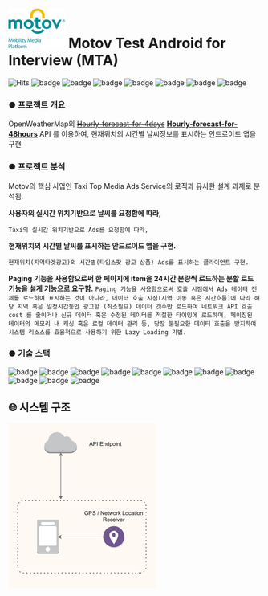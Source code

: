 # ![MotovLogo](images/motov-ci-small.png) Motov Test Android for Interview (MTA)



![Hits](https://hits.seeyoufarm.com/api/count/incr/badge.svg?url=https%3A%2F%2Fgithub.com%2Fababqq%2Fmotov-test-android&count_bg=%2379C83D&title_bg=%23555555&icon=&icon_color=%23E7E7E7&title=hits&edge_flat=false) ![badge](https://img.shields.io/github/languages/count/ababqq/motov-test-android) ![badge](https://img.shields.io/github/languages/top/ababqq/motov-test-android) ![badge](https://img.shields.io/github/languages/code-size/ababqq/motov-test-android) ![badge](https://img.shields.io/github/repo-size/ababqq/motov-test-android) ![badge](https://img.shields.io/github/issues/ababqq/motov-test-android) ![badge](https://img.shields.io/github/issues-closed/ababqq/motov-test-android) ![badge](https://img.shields.io/github/last-commit/ababqq/motov-test-android)


### ● 프로젝트 개요
OpenWeatherMap의 ~~[Hourly-forecast-for-4days](https://openweathermap.org/api/hourlyVO-forecast)~~ **[Hourly-forecast-for-48hours](https://openweathermap.org/api/one-call-api)** API 를 이용하여, 현재위치의 시간별 날씨정보를 표시하는 안드로이드 앱을 구현


### ● 프로젝트 분석
Motov의 핵심 사업인 Taxi Top Media Ads Service의 로직과 유사한 설계 과제로 분석됨.

**사용자의 실시간 위치기반으로 날씨를 요청함에 따라,**

`Taxi의 실시간 위치기반으로 Ads를 요청함에 따라,`

**현재위치의 시간별 날씨를 표시하는 안드로이드 앱을 구현.**

`현재위치(지역타겟광고)의 시간별(타임스팟 광고 상품) Ads를 표시하는 클라이언트 구현.`

**Paging 기능을 사용함으로써 한 페이지에 item을 24시간 분량씩 로드하는 분할 로드 기능을 설계 기능으로 요구함.**
`Paging 기능을 사용함으로써 호출 시점에서 Ads 데이터 전체를 로드하여 표시하는 것이 아니라, 데이터 호출 시점(지역 이동 혹은 시간흐름)에 따라 해당 지역 혹은 일정시간동안 광고할 (최소필요) 데이터 갯수만 로드하여 네트워크 API 호출 cost 를 줄이거나 신규 데이터 혹은 수정된 데이터를 적절한 타이밍에 로드하며, 페이징된 데이터의 메모리 내 캐싱 혹은 로컬 데이터 관리 등, 당장 불필요한 데이터 호출을 방지하여 시스템 리소스를 효율적으로 사용하기 위한 Lazy Loading 기법.`

### ● 기술 스택
![badge](https://img.shields.io/badge/SCM-Github-181717?logo=Github) ![badge](https://img.shields.io/badge/SCM-Git-F05032?logo=Git) ![badge](https://img.shields.io/badge/Package-Gradle-02303A?logo=Gradle) ![badge](https://img.shields.io/badge/Language-Java-007396?logo=Java) ![badge](https://img.shields.io/badge/Framework-Android-3DDC84?logo=Android) ![badge](https://img.shields.io/badge/IDE-Android_Studio-3DDC84?logo=Android-Studio) ![badge](https://img.shields.io/badge/Library-Glide-21baa2) ![badge](https://img.shields.io/badge/Library-Retrofit2-47b984) ![badge](https://img.shields.io/badge/Library-okHttp3-009485) ![badge](https://img.shields.io/badge/Library-RxJava2-b7178b) ![badge](https://img.shields.io/badge/Library-Espresso-946e59)


## :globe_with_meridians: 시스템 구조
![아키텍처](images/architecture.png)
